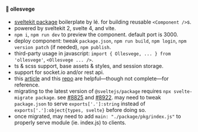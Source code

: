 #### 🍱 ollesvege

- [sveltekit package](https://kit.svelte.dev/docs/packaging) boilerplate by lé. for building reusable `<Component />`s.
- powered by sveltekit 2, svelte 4, and vite.
- `npm i`, `npm run dev` to preview the component. default port is 3000.
- deploy component: tweak `package.json`, `npm run build`, `npm login`, `npm version patch` (if needed), `npm publish`.
- third-party usage in javascript: `import { Ollesvege, ... } from 'ollesvege'`, `<Ollesvege ... />`.
- ts & scss support, base assets & styles, and session storage.
- support for socket.io and/or rest api.
- this [article](https://dylandupasquier.medium.com/creating-an-npm-package-using-sveltekit-c08349b8d69b) and this [repo](https://github.com/Ddupasquier/mysvelte_ui) are helpful—though not complete—for reference.
- migrating to the latest version of `@sveltejs/package` requires `npx svelte-migrate package`. see [#8825](https://github.com/sveltejs/kit/discussions/8825) and [#8922](https://github.com/sveltejs/kit/pull/8922). may need to tweak `package.json` to serve `exports['.']:string` instead of `exports['.']:object{types, svelte}` before doing so.
- once migrated, may need to add `main: "./package/pkg/index.js"` to properly serve module (ie. index.js) to clients.